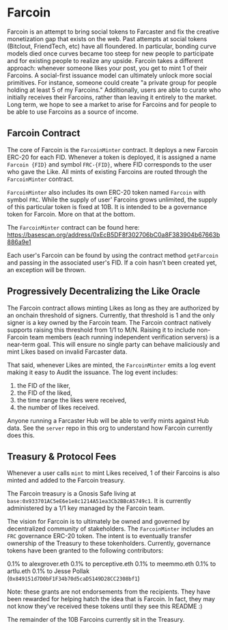 # Farcoin

Farcoin is an attempt to bring social tokens to Farcaster and fix the creative monetization gap that exists on the web. Past attempts at social tokens (Bitclout, FriendTech, etc) have all floundered. In particular, bonding curve models died once curves became too steep for new people to participate and for existing people to realize any upside. Farcoin takes a different approach: whenever someone likes your post, you get to mint 1 of their Farcoins. A social-first issuance model can ultimately unlock more social primitives. For instance, someone could create "a private group for people holding at least 5 of my Farcoins." Additionally, users are able to curate who initially receives their Farcoins, rather than leaving it entirely to the market. Long term, we hope to see a market to arise for Farcoins and for people to be able to use Farcoins as a source of income.

## Farcoin Contract

The core of Farcoin is the `FarcoinMinter` contract. It deploys a new Farcoin ERC-20 for each FID. Whenever a token is deployed, it is assigned a name `Farcoin {FID}` and symbol `FRC-{FID}`, where FID corresponds to the user who gave the Like. All mints of existing Farcoins are routed through the `FarcoinMinter` contract.

`FarcoinMinter` also includes its own ERC-20 token named `Farcoin` with symbol `FRC`. While the supply of user' Farcoins grows unlimited, the supply of this particular token is fixed at 10B. It is intended to be a governance token for Farcoin. More on that at the bottom.

The `FarcoinMinter` contract can be found here: https://basescan.org/address/0xEcB5DF8f302706bC0a8F383904b67663b886a9e1

Each user's Farcoin can be found by using the contract method `getFarcoin` and passing in the associated user's FID. If a coin hasn't been created yet, an exception will be thrown.

## Progressively Decentralizing the Like Oracle

The Farcoin contract allows minting Likes as long as they are authorized by an onchain threshold of signers. Currently, that threshold is 1 and the only signer is a key owned by the Farcoin  team. The Farcoin contract natively supports raising this threshold from 1/1 to M/N. Raising it to include non-Farcoin team members (each running independent verification servers) is a near-term goal. This will ensure no single party can behave maliciously and mint Likes based on invalid Farcaster data.

That said, whenever Likes are minted, the `FarcoinMinter` emits a log event making it easy to Audit the issuance. The log event includes:

1) the FID of the liker, 
2) the FID of the liked, 
3) the time range the likes were received,
4) the number of likes received.

Anyone running a Farcaster Hub will be able to verify mints against Hub data. See the `server` repo in this org to understand how Farcoin currently does this.

## Treasury & Protocol Fees

Whenever a user calls `mint` to mint Likes received, 1 of their Farcoins is also minted and added to the Farcoin treasury. 

The Farcoin treasury is a Gnosis Safe living at `base:0x933701AC5eE6e1e8c1214A51ea3Cb2BBcA5749c1`. It is currently administered by a 1/1 key managed by the Farcoin team.

The vision for Farcoin is to ultimately be owned and governed by decentralized community of stakeholders. The `FarcoinMinter` includes an `FRC` governance ERC-20 token. The intent is to eventually transfer ownership of the Treasury to these tokenholders. Currently, governance tokens have been granted to the following contributors:

0.1% to alexgrover.eth
0.1% to perceptive.eth
0.1% to meemmo.eth
0.1% to artlu.eth
0.1% to Jesse Pollak (`0x849151d7D0bF1F34b70d5caD5149D28CC2308bf1`)

Note: these grants are not endorsements from the recipients. They have been rewarded for helping hatch the idea that is Farcoin. In fact, they may not know they've received these tokens until they see this README :) 

The remainder of the 10B Farcoins currently sit in the Treasury. 
